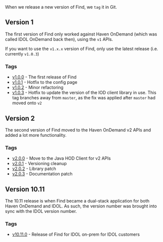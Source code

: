 When we release a new version of Find, we `tag` it in Git.

## Version 1

The first version of Find only worked against Haven OnDemand (which was called IDOL OnDemand back then), using the `v1` APIs.

If you want to use the `v1.x.x` version of Find, only use the latest release (i.e. currently `v1.0.3`)

### Tags

- [v1.0.0](../../releases/tag/v1.0.0) - The first release of Find
- [v1.0.1](../../releases/tag/v1.0.1) - Hotfix to the config page
- [v1.0.2](../../releases/tag/v1.0.2) - Minor refactoring
- [v1.0.3](../../releases/tag/v1.0.3) - Hotfix to update the version of the IOD client library in use.  This tag branches away from `master`, as the fix was applied after `master` had moved onto `v2`

## Version 2

The second version of Find moved to the Haven OnDemand v2 APIs and added a lot more functionality.

### Tags

- [v2.0.0](../../releases/tag/v2.0.0) - Move to the Java HOD Client for v2 APIs
- [v2.0.1](../../releases/tag/v2.0.1) - Versioning cleanup
- [v2.0.2](../../releases/tag/v2.0.2) - Library patch
- [v2.0.3](../../releases/tag/v2.0.3) - Documentation patch

## Version 10.11

The 10.11 release is when Find became a dual-stack application for both Haven OnDemand and IDOL.  As such, the version number was brought into sync with the IDOL version number.

### Tags

- [v10.11.0](../../releases/tag/v10.11.0) - Release of Find for IDOL on-prem for IDOL customers